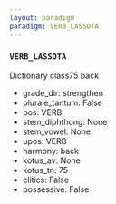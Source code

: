 ```yaml
---
layout: paradigm
paradigm: VERB_LASSOTA
---
```

### ` VERB_LASSOTA `

Dictionary class75 back
* grade_dir: strengthen
* plurale_tantum: False
* pos: VERB
* stem_diphthong: None
* stem_vowel: None
* upos: VERB
* harmony: back
* kotus_av: None
* kotus_tn: 75
* clitics: False
* possessive: False
